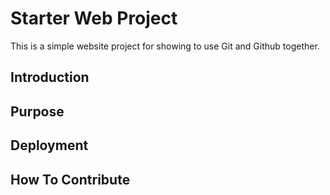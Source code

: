 # Starter Web Project

This is a simple website project for showing to use Git and Github together.

## Introduction

## Purpose

## Deployment

## How To Contribute 
